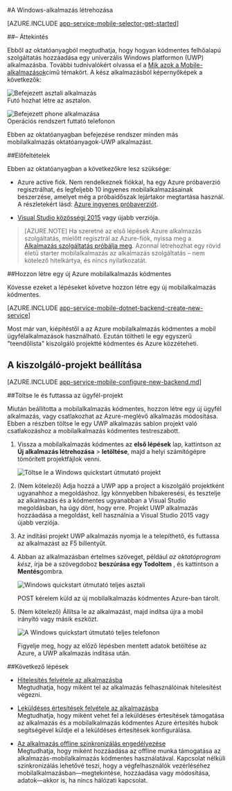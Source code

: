 <properties
    pageTitle="Hozzon létre egy egyetemes Windows platformon (UWP) használó Mobile-alkalmazások |} Microsoft Azure"
    description="Kövesse az ebben az oktatóanyagban Azure mobilalkalmazás háttérkiszolgálókon verzióval univerzális Windows platformon (UWP) alkalmazások fejlesztéséhez a C#, Visual Basic vagy a JavaScript használatbavételéhez."
    services="app-service\mobile"
    documentationCenter="windows"
    authors="adrianhall"
    manager="erikre"
    editor=""/>

<tags
    ms.service="app-service-mobile"
    ms.workload="mobile"
    ms.tgt_pltfrm="mobile-windows"
    ms.devlang="dotnet"
    ms.topic="hero-article"
    ms.date="10/01/2016"
    ms.author="adrianha"/>

#<a name="create-a-windows-app"></a>A Windows-alkalmazás létrehozása

[AZURE.INCLUDE [app-service-mobile-selector-get-started](../../includes/app-service-mobile-selector-get-started.md)]

##<a name="overview"></a>– Áttekintés

Ebből az oktatóanyagból megtudhatja, hogy hogyan kódmentes felhőalapú szolgáltatás hozzáadása egy univerzális Windows platformon (UWP) alkalmazásba. További tudnivalókért olvassa el a [Mik azok a Mobile-alkalmazások](app-service-mobile-value-prop.md)című témakört. A kész alkalmazásból képernyőképek a következők:

![Befejezett asztali alkalmazás](./media/app-service-mobile-windows-store-dotnet-get-started/mobile-quickstart-completed-desktop.png)   
Futó hozhat létre az asztalon. 

![Befejezett phone alkalmazása](./media/app-service-mobile-windows-store-dotnet-get-started/mobile-quickstart-completed.png)  
Operációs rendszert futtató telefonon

Ebben az oktatóanyagban befejezése rendszer minden más mobilalkalmazás oktatóanyagok-UWP alkalmazást. 

##<a name="prerequisites"></a>Előfeltételek

Ebben az oktatóanyagban a következőkre lesz szüksége:

* Azure active fiók. Nem rendelkeznek fiókkal, ha egy Azure próbaverzió regisztrálhat, és legfeljebb 10 ingyenes mobilalkalmazásainak beszerzése, amelyet még a próbaidőszak lejártakor megtartása használ. A részletekért lásd: [Azure ingyenes próbaverziót](https://azure.microsoft.com/pricing/free-trial/).

* [Visual Studio közösségi 2015] vagy újabb verziója.

>[AZURE.NOTE] Ha szeretné az első lépések Azure alkalmazás szolgáltatás, mielőtt regisztrál az Azure-fiók, nyissa meg a [Alkalmazás szolgáltatás próbálja meg](https://tryappservice.azure.com/?appServiceName=mobile). Azonnal létrehozhat egy rövid életű starter mobilalkalmazás az alkalmazás szolgáltatás – nem kötelező hitelkártya, és nincs nyilatkozatát.

##<a name="create-a-new-azure-mobile-app-backend"></a>Hozzon létre egy új Azure mobilalkalmazás kódmentes

Kövesse ezeket a lépéseket követve hozzon létre egy új mobilalkalmazás kódmentes.

[AZURE.INCLUDE [app-service-mobile-dotnet-backend-create-new-service](../../includes/app-service-mobile-dotnet-backend-create-new-service.md)]

Most már van, kiépítéstől a az Azure mobilalkalmazás kódmentes a mobil ügyfélalkalmazások használható. Ezután töltheti le egy egyszerű "teendőlista" kiszolgáló projektté kódmentes és Azure közzéteheti.

## <a name="configure-the-server-project"></a>A kiszolgáló-projekt beállítása

[AZURE.INCLUDE [app-service-mobile-configure-new-backend.md](../../includes/app-service-mobile-configure-new-backend.md)]

##<a name="download-and-run-the-client-project"></a>Töltse le és futtassa az ügyfél-projekt

Miután beállította a mobilalkalmazás kódmentes, hozzon létre egy új ügyfél alkalmazás, vagy csatlakozhat az Azure-meglévő alkalmazás módosítása. Ebben a részben töltse le egy UWP alkalmazás sablon projekt való csatlakozáshoz a mobilalkalmazás kódmentes testreszabott.

1. Vissza a mobilalkalmazás kódmentes az **első lépések** lap, kattintson az **Új alkalmazás létrehozása** > **letöltése**, majd a helyi számítógépre tömörített projektfájlok venni.

    ![Töltse le a Windows quickstart útmutató projekt](./media/app-service-mobile-windows-store-dotnet-get-started/mobile-app-windows-quickstart.png)

3. (Nem kötelező) Adja hozzá a UWP app a project a kiszolgáló projektként ugyanahhoz a megoldáshoz. Így könnyebben hibakeresési, és tesztelje az alkalmazás és a kódmentes ugyanabban a Visual Studio megoldásban, ha úgy dönt, hogy erre. Projekt UWP alkalmazás hozzáadása a megoldást, kell használnia a Visual Studio 2015 vagy újabb verziója.

4. Az indítási projekt UWP alkalmazás nyomja le a telepíthető, és futtassa az alkalmazást az F5 billentyűt.

5. Abban az alkalmazásban értelmes szöveget, például *az oktatóprogram kész*, írja be a szövegdoboz **beszúrása egy TodoItem** , és kattintson a **Mentés**gombra.

    ![Windows quickstart útmutató teljes asztali](./media/app-service-mobile-windows-store-dotnet-get-started/mobile-quickstart-startup.png)

    POST kérelem küld az új mobilalkalmazás kódmentes Azure-ban tárolt.

6. (Nem kötelező) Állítsa le az alkalmazást, majd indítsa újra a mobil irányító vagy másik eszközt.

    ![A Windows quickstart útmutató teljes telefonon](./media/app-service-mobile-windows-store-dotnet-get-started/mobile-quickstart-completed.png)

    Figyelje meg, hogy az előző lépésben mentett adatok betöltése az Azure, a UWP alkalmazás indítása után. 

##<a name="next-steps"></a>Következő lépések

* [Hitelesítés felvétele az alkalmazásba](app-service-mobile-windows-store-dotnet-get-started-users.md)  
  Megtudhatja, hogy miként tel az alkalmazás felhasználóinak hitelesítést végezni.

* [Leküldéses értesítések felvétele az alkalmazásba](app-service-mobile-windows-store-dotnet-get-started-push.md)  
  Megtudhatja, hogy miként vehet fel a leküldéses értesítések támogatása az alkalmazás és a mobilalkalmazás kódmentes Azure értesítés hubok segítségével küldje el a leküldéses értesítések konfigurálása.

* [Az alkalmazás offline szinkronizálás engedélyezése](app-service-mobile-windows-store-dotnet-get-started-offline-data.md)  
  Megtudhatja, hogy miként hozzáadása az offline munka támogatása az alkalmazás-mobilalkalmazás kódmentes használatával. Kapcsolat nélküli szinkronizálás lehetővé teszi, hogy a végfelhasználók vezérléséhez mobilalkalmazásban&mdash;megtekintése, hozzáadása vagy módosítása, adatok&mdash;akkor is, ha nincs hálózati kapcsolat.

<!-- Anchors. -->
<!-- Images. -->
<!-- URLs. -->
[Mobile App SDK]: http://go.microsoft.com/fwlink/?LinkId=257545
[Azure portal]: https://portal.azure.com/
[Visual Studio közösségi 2015]: https://go.microsoft.com/fwLink/p/?LinkID=534203
